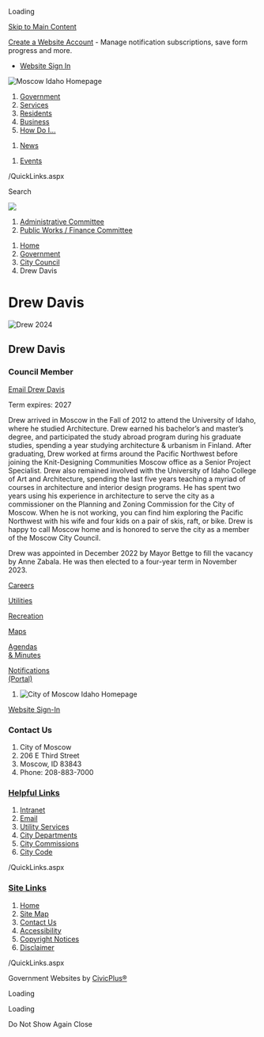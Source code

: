 Loading

[Skip to Main Content](https://www.ci.moscow.id.us/1071/Drew-Davis/)

[Create a Website Account](https://www.ci.moscow.id.us/MyAccount/ProfileCreate) - Manage notification subscriptions, save form progress and more.   

- [Website Sign In](https://www.ci.moscow.id.us/MyAccount)

![Moscow Idaho Homepage](https://www.ci.moscow.id.us/ImageRepository/Document?documentID=32525)

1. [Government](https://www.ci.moscow.id.us/27/Government)
2. [Services](https://www.ci.moscow.id.us/101/Services)
3. [Residents](https://www.ci.moscow.id.us/31/Residents)
4. [Business](https://www.ci.moscow.id.us/35/Business)
5. [How Do I...](https://www.ci.moscow.id.us/9/How-Do-I)

<!--THE END-->

1. [News](https://www.ci.moscow.id.us/civicalerts.aspx)

<!--THE END-->

1. [Events](https://www.ci.moscow.id.us/calendar.aspx)

/QuickLinks.aspx

Search

![](https://www.ci.moscow.id.us/ImageRepository/Document?documentID=32524)

1. [Administrative Committee](https://www.ci.moscow.id.us/333/Administrative-Committee)
2. [Public Works / Finance Committee](https://www.ci.moscow.id.us/335/Public-Works-Finance-Committee)

<!--THE END-->

1. [Home](https://www.ci.moscow.id.us)
2. [Government](https://www.ci.moscow.id.us/27/Government)
3. [City Council](https://www.ci.moscow.id.us/314/City-Council)
4. Drew Davis

# Drew Davis

![Drew 2024](https://www.ci.moscow.id.us/ImageRepository/Document?documentID=31754 "Drew 2024")

## Drew Davis

### Council Member

[Email Drew Davis](mailto:ddavis@ci.moscow.id.us)

Term expires: 2027

Drew arrived in Moscow in the Fall of 2012 to attend the University of Idaho, where he studied Architecture. Drew earned his bachelor’s and master’s degree, and participated the study abroad program during his graduate studies, spending a year studying architecture &amp; urbanism in Finland. After graduating, Drew worked at firms around the Pacific Northwest before joining the Knit-Designing Communities Moscow office as a Senior Project Specialist. Drew also remained involved with the University of Idaho College of Art and Architecture, spending the last five years teaching a myriad of courses in architecture and interior design programs. He has spent two years using his experience in architecture to serve the city as a commissioner on the Planning and Zoning Commission for the City of Moscow. When he is not working, you can find him exploring the Pacific Northwest with his wife and four kids on a pair of skis, raft, or bike. Drew is happy to call Moscow home and is honored to serve the city as a member of the Moscow City Council.

Drew was appointed in December 2022 by Mayor Bettge to fill the vacancy by Anne Zabala. He was then elected to a four-year term in November 2023.

[Careers](https://www.ci.moscow.id.us/348/Human-Resources)

[Utilities](https://www.ci.moscow.id.us/1115/Utility-Billing)

[Recreation](https://www.ci.moscow.id.us/1081/Recreation)

[Maps](https://www.ci.moscow.id.us/361/Maps)

[Agendas  
&amp; Minutes](https://www.ci.moscow.id.us/581/Agendas-and-Minutes)

[Notifications  
(Portal)](https://portal.civicplus.com/ID-Moscow/dashboard)

1. ![City of Moscow Idaho Homepage](https://www.ci.moscow.id.us/ImageRepository/Document?documentId=32648)

[Website Sign-In](https://www.ci.moscow.id.us/myaccount)

### Contact Us

1. City of Moscow
2. 206 E Third Street
3. Moscow, ID 83843
4. Phone: 208-883-7000

### [Helpful Links](https://www.ci.moscow.id.us/QuickLinks.aspx?CID=17)

1. [Intranet](https://www.ci.moscow.id.us/72/Intranet)
2. [Email](https://outlook.office.com/mail/@CityofMoscow625.mail.onmicrosoft.com)
3. [Utility Services](https://www.ci.moscow.id.us/1115/Utility-Billing)
4. [City Departments](https://www.ci.moscow.id.us/101/Services)
5. [City Commissions](https://www.ci.moscow.id.us/353/City-Commissions)
6. [City Code](https://www.ci.moscow.id.us/393/City-Code)

/QuickLinks.aspx

### [Site Links](https://www.ci.moscow.id.us/QuickLinks.aspx?CID=18)

1. [Home](https://www.ci.moscow.id.us)
2. [Site Map](https://www.ci.moscow.id.us/sitemap)
3. [Contact Us](https://www.ci.moscow.id.us/directory)
4. [Accessibility](https://www.ci.moscow.id.us/accessibility)
5. [Copyright Notices](https://www.ci.moscow.id.us/site/copyright)
6. [Disclaimer](https://www.ci.moscow.id.us/privacy)

/QuickLinks.aspx

Government Websites by [CivicPlus®](https://connect.civicplus.com/referral)

Loading

Loading

Do Not Show Again Close